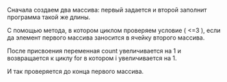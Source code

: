 Сначала создаем два массива: первый задается и второй заполнит программа такой же длины. 

С помощью метода, в котором циклом  проверяем условие ( <=3 ), если да элемент первого массива заносится в  ячейку второго массива. 

После присвоения переменная count увеличивается   на 1 и возвращается к циклу for в котором i увеличивается на 1. 

И так проверяется до конца первого массива.